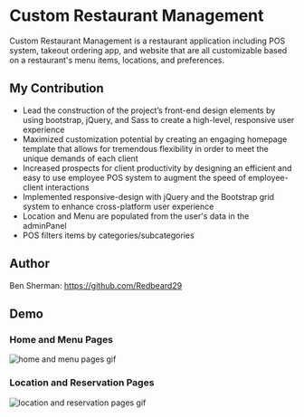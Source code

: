 # Custom Restaurant Management
Custom Restaurant Management is a restaurant application including POS system, takeout ordering app, and website that are all customizable based on a restaurant's menu items, locations, and preferences.

## My Contribution
* Lead the construction of the project’s front-end design elements by using bootstrap, jQuery, and Sass to create a high-level, responsive user experience
* Maximized customization potential by creating an engaging homepage template that allows for tremendous flexibility in order to meet the unique demands of each client
* Increased prospects for client productivity by designing an efficient and easy to use employee POS system to augment the speed of employee-client interactions
* Implemented responsive-design with jQuery and the Bootstrap grid system to enhance cross-platform user experience
* Location and Menu are populated from the user's data in the adminPanel
* POS filters items by categories/subcategories

## Author
Ben Sherman: https://github.com/Redbeard29

## Demo
### Home and Menu Pages
![home and menu pages gif](/Demo/menu_group_home.gif)
### Location and Reservation Pages
![location and reservation pages gif](/Demo/menu_group_reservations.gif)
